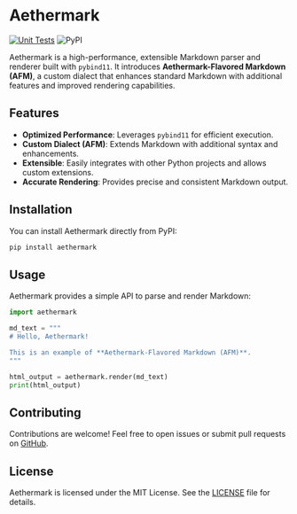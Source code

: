 # Aethermark

[![Unit Tests](https://github.com/MukulWaval/aethermark/actions/workflows/test.yml/badge.svg)](https://github.com/MukulWaval/aethermark/actions/workflows/test.yml)
![PyPI](https://img.shields.io/pypi/v/aethermark)

Aethermark is a high-performance, extensible Markdown parser and renderer built with `pybind11`. It introduces **Aethermark-Flavored Markdown (AFM)**, a custom dialect that enhances standard Markdown with additional features and improved rendering capabilities.

## Features

- **Optimized Performance**: Leverages `pybind11` for efficient execution.
- **Custom Dialect (AFM)**: Extends Markdown with additional syntax and enhancements.
- **Extensible**: Easily integrates with other Python projects and allows custom extensions.
- **Accurate Rendering**: Provides precise and consistent Markdown output.

## Installation

You can install Aethermark directly from PyPI:

```sh
pip install aethermark
```

## Usage

Aethermark provides a simple API to parse and render Markdown:

```python
import aethermark

md_text = """
# Hello, Aethermark!

This is an example of **Aethermark-Flavored Markdown (AFM)**.
"""

html_output = aethermark.render(md_text)
print(html_output)
```

## Contributing

Contributions are welcome! Feel free to open issues or submit pull requests on [GitHub](https://github.com/MukulWaval/aethermark).

## License

Aethermark is licensed under the MIT License. See the [LICENSE](LICENSE) file for details.
